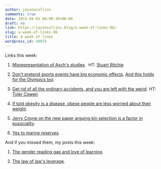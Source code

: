 ```yaml
---
author: jasonacollins
comments: true
date: 2015-04-03 08:00:30+00:00
draft: no
link: https://jasoncollins.blog/a-week-of-links-96/
slug: a-week-of-links-96
title: A week of links
wordpress_id: 20975
---
```


Links this week:






	
  1. [Misrepresentation of Asch's studies](http://digest.bps.org.uk/2015/03/textbook-coverage-of-this-classic.html).  HT: [Stuart Ritchie](https://twitter.com/StuartJRitchie)

	
  2. [Don't pretend sports events have big economic effects](http://offsettingbehaviour.blogspot.com.au/2015/03/hooton-on-sports-econ-101.html). [And this holds for the Olympics too](http://www.economist.com/news/books-and-arts/21645114-hosting-olympics-and-world-cup-bad-citys-health-just-say-no).

	
  3. [Get rid of all the ordinary accidents, and you are left with the weird](http://stevecoast.com/2015/03/27/the-world-will-only-get-weirder/). HT: [Tyler Cowen](https://twitter.com/tylercowen)

	
  4. [If told obesity is a disease, obese people are less worried about their weight](http://www.forbes.com/sites/peterubel/2015/03/27/calling-obesity-a-disease-dooms-dieters/).

	
  5. [Jerry Coyne on the new paper arguing kin selection is a factor in eusociality](https://whyevolutionistrue.wordpress.com/2015/03/27/new-paper-shows-that-nowak-et-al-were-wrong-kin-selection-remains-a-valuable-tool-in-evolutionary-biology/).

	
  6. [Yes to marine reserves](http://www.rationaloptimist.com/blog/how-to-save-the-oceans.aspx).




And if you missed them, my posts this week:






	
  1. [The gender reading gap and love of learning](https://jasoncollins.blog/the-gender-reading-gap-and-love-of-learning/).

	
  2. [The law of law's leverage](https://jasoncollins.blog/the-law-of-laws-leverage/).


